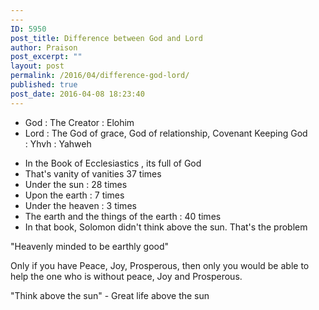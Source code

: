 ```yaml
---
---
ID: 5950
post_title: Difference between God and Lord
author: Praison
post_excerpt: ""
layout: post
permalink: /2016/04/difference-god-lord/
published: true
post_date: 2016-04-08 18:23:40
---
```

<ul>
	<li>God : The Creator : Elohim</li>
	<li>Lord : The God of grace, God of relationship, Covenant Keeping God : Yhvh : Yahweh</li>
</ul>
<ul>
	<li>In the Book of Ecclesiastics , its full of God</li>
	<li>That's vanity of vanities 37 times</li>
	<li>Under the sun : 28 times</li>
	<li>Upon the earth : 7 times</li>
	<li>Under the heaven : 3 times</li>
	<li>The earth and the things of the earth : 40 times</li>
	<li>In that book, Solomon didn't think above the sun. That's the problem</li>
</ul>
"Heavenly minded to be earthly good"

Only if you have Peace, Joy, Prosperous, then only you would be able to help the one who is without peace, Joy and Prosperous.

"Think above the sun" - Great life above the sun

&nbsp;